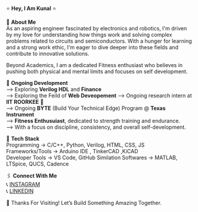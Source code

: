 ⭐ **Hey, I Am Kunal** ⭐

👋 **About Me** <br>
As an aspiring engineer fascinated by electronics and robotics, I'm driven by my love for understanding how things work and solving complex problems related to circuits and semiconductors. With a hunger for learning and a strong work ethic, I'm eager to dive deeper into these fields and contribute to innovative solutions. 

Beyond Academics, I am a dedicated Fitness enthusiast who believes in pushing both physical and mental limits and focuses on self development.

🛑 **Ongoing Development**   
--> Exploring **Verilog HDL** and **Finance**   
--> Exploring the Feild of **Web Deveopement**
--> Ongoing research intern at **IIT ROORKEE** 🏫  
--> Ongoing **BYTE** (Build Your Technical Edge) Program @ **Texas Instrument** <br>
--> **Fitness Enthusuiast**, dedicated to strength training and endurance. <br>
--> With a focus on discipline, consistency, and overall self-development.   

👾 **Tech Stack**  
Programming -> C/C++, Python, Verilog, HTML, CSS, JS   
Frameworks/Tools -> Arduino IDE , TinkerCAD ,KiCAD  
Developer Tools -> VS Code, GitHub
Similation Softwares -> MATLAB, LTSpice, QUCS, Cadence

🖇️ **Connect With Me**  
📞 [INSTAGRAM](https://instagram.com/__kunal_dhiman__)  
📞 [LINKEDIN](https://linkedin.com/in/kunal-dhiman-661541293)  

🎯 Thanks For Visiting! Let’s Build Something Amazing Together.








<!---
KunalDhiman168/KunalDhiman168 is a ✨ special ✨ repository because its `README.md` (this file) appears on your GitHub profile.
You can click the Preview link to take a look at your changes.
--->
